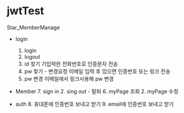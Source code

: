 # jwtTest
 Star_MemberManage

- login
    1. login
    2. logout
    3. id 찾기
        기입력한 전화번호로 인증문자 전송
    4. pw 찾기 - 변경요청
        이메일 입력 후 있으면 인증번호 또는 링크 전송
    5. pw 변경
        이메일에서 링크사용해 pw 변경

- Member
    7. sign in
    2. sing out - 탈퇴
    6. myPage 조회
    2. myPage 수정

- auth
    8. 휴대폰에 인증번호 보내고 받기
    9. email에 인증번호 보내고 받기